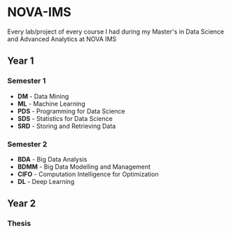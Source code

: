 # NOVA-IMS

Every lab/project of every course I had during my Master's in Data Science and Advanced Analytics at NOVA IMS

## Year 1

### Semester 1

- **DM** - Data Mining
- **ML** - Machine Learning
- **PDS** - Programming for Data Science
- **SDS** - Statistics for Data Science
- **SRD** - Storing and Retrieving Data

### Semester 2

- **BDA** - Big Data Analysis
- **BDMM** - Big Data Modelling and Management
- **CIFO** - Computation Intelligence for Optimization
- **DL** - Deep Learning

## Year 2

### Thesis

